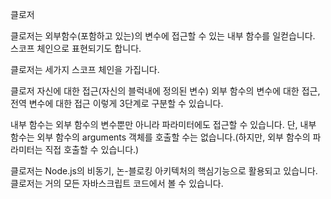 클로저
 
클로저는 외부함수(포함하고 있는)의 변수에 접근할 수 있는 내부 함수를 일컫습니다.
스코프 체인으로 표현되기도 합니다.
 
클로저는 세가지 스코프 체인을 가집니다.
 
클로저 자신에 대한 접근(자신의 블럭내에 정의된 변수)
외부 함수의 변수에 대한 접근,
전역 변수에 대한 접근
이렇게 3단계로 구분할 수 있습니다.
 
내부 함수는 외부 함수의 변수뿐만 아니라 파라미터에도 접근할 수 있습니다.
단, 내부 함수는 외부 함수의 arguments 객체를 호출할 수는 없습니다.(하지만, 외부 함수의 파라미터는 직접 호출할 수 있습니다.)
 
클로저는 Node.js의 비동기, 논-블로킹 아키텍처의 핵심기능으로 활용되고 있습니다. 클로저는 거의 모든 자바스크립트 코드에서 볼 수 있습니다.
 
​
